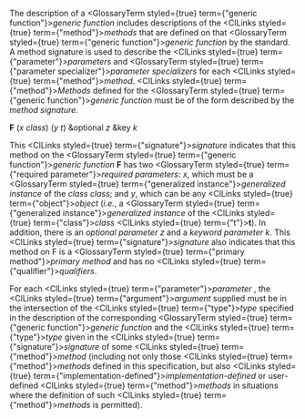  



The description of a <GlossaryTerm styled={true} term={"generic function"}><i>generic function</i></GlossaryTerm> includes descriptions of the <ClLinks styled={true} term={"method"}><i>methods</i></ClLinks> that are defined on that <GlossaryTerm styled={true} term={"generic function"}><i>generic function</i></GlossaryTerm> by the standard. A method signature is used to describe the <ClLinks styled={true} term={"parameter"}><i>parameters</i></ClLinks> and <GlossaryTerm styled={true} term={"parameter specializer"}><i>parameter specializers</i></GlossaryTerm> for each <ClLinks styled={true} term={"method"}><i>method</i></ClLinks>. <ClLinks styled={true} term={"method"}><i>Methods</i></ClLinks> defined for the <GlossaryTerm styled={true} term={"generic function"}><i>generic function</i></GlossaryTerm> must be of the form described by the *method signature*. 



**F** (*x class*) (*y t*) &amp;optional *z* &amp;key *k* 



This <ClLinks styled={true} term={"signature"}><i>signature</i></ClLinks> indicates that this method on the <GlossaryTerm styled={true} term={"generic function"}><i>generic function</i></GlossaryTerm> **F** has two <GlossaryTerm styled={true} term={"required parameter"}><i>required parameters</i></GlossaryTerm>: *x*, which must be a <GlossaryTerm styled={true} term={"generalized instance"}><i>generalized instance</i></GlossaryTerm> of the *class class*; and *y*, which can be any <ClLinks styled={true} term={"object"}><i>object</i></ClLinks> (*i.e.*, a <GlossaryTerm styled={true} term={"generalized instance"}><i>generalized instance</i></GlossaryTerm> of the <ClLinks styled={true} term={"class"}><i>class</i></ClLinks> <ClLinks styled={true} term={"t"}><b>t</b></ClLinks>). In addition, there is an *optional parameter z* and a *keyword parameter k*. This <ClLinks styled={true} term={"signature"}><i>signature</i></ClLinks> also indicates that this method on F is a <GlossaryTerm styled={true} term={"primary method"}><i>primary method</i></GlossaryTerm> and has no <ClLinks styled={true} term={"qualifier"}><i>qualifiers</i></ClLinks>. 



For each <ClLinks styled={true} term={"parameter"}><i>parameter</i></ClLinks> , the <ClLinks styled={true} term={"argument"}><i>argument</i></ClLinks> supplied must be in the intersection of the <ClLinks styled={true} term={"type"}><i>type</i></ClLinks> specified in the description of the corresponding <GlossaryTerm styled={true} term={"generic function"}><i>generic function</i></GlossaryTerm> and the <ClLinks styled={true} term={"type"}><i>type</i></ClLinks> given in the <ClLinks styled={true} term={"signature"}><i>signature</i></ClLinks> of some <ClLinks styled={true} term={"method"}><i>method</i></ClLinks> (including not only those <ClLinks styled={true} term={"method"}><i>methods</i></ClLinks> defined in this specification, but also <ClLinks styled={true} term={"implementation-defined"}><i>implementation-defined</i></ClLinks> or user-defined <ClLinks styled={true} term={"method"}><i>methods</i></ClLinks> in situations where the definition of such <ClLinks styled={true} term={"method"}><i>methods</i></ClLinks> is permitted). 



